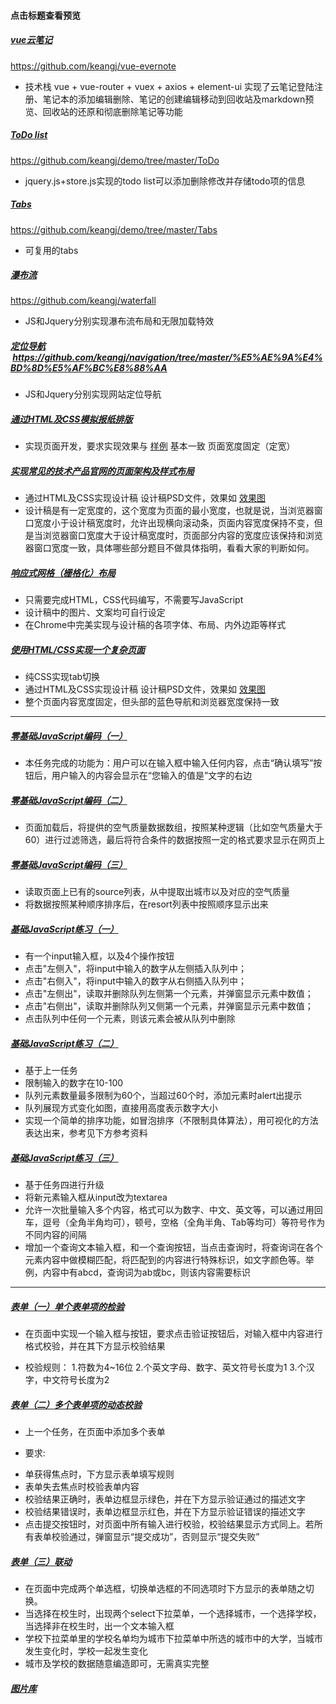 #### 点击标题查看预览

##### [vue云笔记](https://keangj.github.io/vue-evernote-demo/index.html#/)
https://github.com/keangj/vue-evernote
- 技术栈 vue + vue-router + vuex + axios + element-ui
实现了云笔记登陆注册、笔记本的添加编辑删除、笔记的创建编辑移动到回收站及markdown预览、回收站的还原和彻底删除笔记等功能


##### [ToDo list](https://keangj.github.io/demo/ToDo/index.html) 
https://github.com/keangj/demo/tree/master/ToDo  
- jquery.js+store.js实现的todo list可以添加删除修改并存储todo项的信息

##### [Tabs](https://keangj.github.io/demo/Tabs/index.html) 
https://github.com/keangj/demo/tree/master/Tabs  
* 可复用的tabs

##### [瀑布流](https://keangj.github.io/waterfall)  
https://github.com/keangj/waterfall
 * JS和Jquery分别实现瀑布流布局和无限加载特效
 
##### [定位导航](https://keangj.github.io/navigation/定位导航/)  https://github.com/keangj/navigation/tree/master/%E5%AE%9A%E4%BD%8D%E5%AF%BC%E8%88%AA
* JS和Jquery分别实现网站定位导航


##### [通过HTML及CSS模拟报纸排版](https://keangj.github.io/ife/xiaowei/task06/index06.html)
* 实现页面开发，要求实现效果与 [样例](https://github.com/keangj/ife/blob/master/xiaowei/task06/image/task.jpg) 基本一致
页面宽度固定（定宽）

##### [实现常见的技术产品官网的页面架构及样式布局](https://keangj.github.io/ife/xiaowei/task07/index07.html)
* 通过HTML及CSS实现设计稿 设计稿PSD文件，效果如 [效果图](https://github.com/keangj/ife/blob/master/xiaowei/task07/images/task.jpg)
* 设计稿是有一定宽度的，这个宽度为页面的最小宽度，也就是说，当浏览器窗口宽度小于设计稿宽度时，允许出现横向滚动条，页面内容宽度保持不变，但是当浏览器窗口宽度大于设计稿宽度时，页面部分内容的宽度应该保持和浏览器窗口宽度一致，具体哪些部分题目不做具体指明，看看大家的判断如何。

##### [响应式网格（栅格化）布局](https://keangj.github.io/ife/xiaowei/task08/index.html)
* 只需要完成HTML，CSS代码编写，不需要写JavaScript
* 设计稿中的图片、文案均可自行设定
* 在Chrome中完美实现与设计稿的各项字体、布局、内外边距等样式

##### [使用HTML/CSS实现一个复杂页面](https://keangj.github.io/ife/xiaowei/task09/index.html)
* 纯CSS实现tab切换
* 通过HTML及CSS实现设计稿 设计稿PSD文件，效果如 [效果图](https://github.com/keangj/ife/blob/master/xiaowei/task09/images/task.jpg)
* 整个页面内容宽度固定，但头部的蓝色导航和浏览器宽度保持一致

---


##### [零基础JavaScript编码（一）](https://keangj.github.io/ife/binbin/task.html)
* 本任务完成的功能为：用户可以在输入框中输入任何内容，点击“确认填写”按钮后，用户输入的内容会显示在“您输入的值是”文字的右边

##### [零基础JavaScript编码（二）](https://keangj.github.io/ife/binbin/task01.html)
* 页面加载后，将提供的空气质量数据数组，按照某种逻辑（比如空气质量大于60）进行过滤筛选，最后将符合条件的数据按照一定的格式要求显示在网页上

##### [零基础JavaScript编码（三）](https://keangj.github.io/ife/binbin/task02.html)
* 读取页面上已有的source列表，从中提取出城市以及对应的空气质量
* 将数据按照某种顺序排序后，在resort列表中按照顺序显示出来

##### [基础JavaScript练习（一）](https://keangj.github.io/ife/binbin/task03/index.html)
* 有一个input输入框，以及4个操作按钮
* 点击"左侧入"，将input中输入的数字从左侧插入队列中；
* 点击"右侧入"，将input中输入的数字从右侧插入队列中；
* 点击"左侧出"，读取并删除队列左侧第一个元素，并弹窗显示元素中数值；
* 点击"右侧出"，读取并删除队列又侧第一个元素，并弹窗显示元素中数值；
* 点击队列中任何一个元素，则该元素会被从队列中删除

##### [基础JavaScript练习（二）](https://keangj.github.io/ife/binbin/task04/index04.html)
* 基于上一任务
* 限制输入的数字在10-100
* 队列元素数量最多限制为60个，当超过60个时，添加元素时alert出提示
* 队列展现方式变化如图，直接用高度表示数字大小
* 实现一个简单的排序功能，如冒泡排序（不限制具体算法），用可视化的方法表达出来，参考见下方参考资料

##### [基础JavaScript练习（三）](https://keangj.github.io/ife/binbin/task05/index05.html)
* 基于任务四进行升级
* 将新元素输入框从input改为textarea
* 允许一次批量输入多个内容，格式可以为数字、中文、英文等，可以通过用回车，逗号（全角半角均可），顿号，空格（全角半角、Tab等均可）等符号作为不同内容的间隔
* 增加一个查询文本输入框，和一个查询按钮，当点击查询时，将查询词在各个元素内容中做模糊匹配，将匹配到的内容进行特殊标识，如文字颜色等。举例，内容中有abcd，查询词为ab或bc，则该内容需要标识

---


##### [表单（一）单个表单项的检验](https://keangj.github.io/ife/yaoyao/task01/index.html)
* 在页面中实现一个输入框与按钮，要求点击验证按钮后，对输入框中内容进行格式校验，并在其下方显示校验结果

* 校验规则：
 1.符数为4~16位
 2.个英文字母、数字、英文符号长度为1
 3.个汉字，中文符号长度为2

##### [表单（二）多个表单项的动态校验](https://keangj.github.io/ife/yaoyao/task02/index.html)
* 上一个任务，在页面中添加多个表单

* 要求:
 - 单获得焦点时，下方显示表单填写规则
 - 表单失去焦点时校验表单内容
 - 校验结果正确时，表单边框显示绿色，并在下方显示验证通过的描述文字
 - 校验结果错误时，表单边框显示红色，并在下方显示验证错误的描述文字
 - 点击提交按钮时，对页面中所有输入进行校验，校验结果显示方式同上。若所有表单校验通过，弹窗显示“提交成功”，否则显示“提交失败”

##### [表单（三）联动](https://keangj.github.io/ife/yaoyao/task03/index.html)
* 在页面中完成两个单选框，切换单选框的不同选项时下方显示的表单随之切换。
* 当选择在校生时，出现两个select下拉菜单，一个选择城市，一个选择学校，当选择非在校生时，出一个文本输入框
* 学校下拉菜单里的学校名单均为城市下拉菜单中所选的城市中的大学，当城市发生变化时，学校一起发生变化
* 城市及学校的数据随意编造即可，无需真实完整

##### [图片库](https://keangj.github.io/Gallery/JavaScript%E5%9B%BE%E7%89%87%E5%BA%93/Gallery.html)
